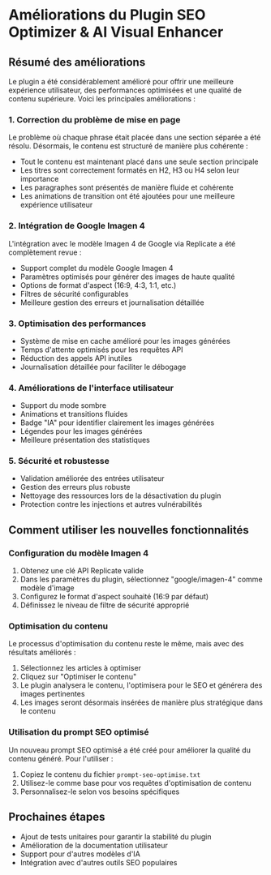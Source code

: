# Améliorations du Plugin SEO Optimizer & AI Visual Enhancer

## Résumé des améliorations

Le plugin a été considérablement amélioré pour offrir une meilleure expérience utilisateur, des performances optimisées et une qualité de contenu supérieure. Voici les principales améliorations :

### 1. Correction du problème de mise en page

Le problème où chaque phrase était placée dans une section séparée a été résolu. Désormais, le contenu est structuré de manière plus cohérente :

- Tout le contenu est maintenant placé dans une seule section principale
- Les titres sont correctement formatés en H2, H3 ou H4 selon leur importance
- Les paragraphes sont présentés de manière fluide et cohérente
- Les animations de transition ont été ajoutées pour une meilleure expérience utilisateur

### 2. Intégration de Google Imagen 4

L'intégration avec le modèle Imagen 4 de Google via Replicate a été complètement revue :

- Support complet du modèle Google Imagen 4
- Paramètres optimisés pour générer des images de haute qualité
- Options de format d'aspect (16:9, 4:3, 1:1, etc.)
- Filtres de sécurité configurables
- Meilleure gestion des erreurs et journalisation détaillée

### 3. Optimisation des performances

- Système de mise en cache amélioré pour les images générées
- Temps d'attente optimisés pour les requêtes API
- Réduction des appels API inutiles
- Journalisation détaillée pour faciliter le débogage

### 4. Améliorations de l'interface utilisateur

- Support du mode sombre
- Animations et transitions fluides
- Badge "IA" pour identifier clairement les images générées
- Légendes pour les images générées
- Meilleure présentation des statistiques

### 5. Sécurité et robustesse

- Validation améliorée des entrées utilisateur
- Gestion des erreurs plus robuste
- Nettoyage des ressources lors de la désactivation du plugin
- Protection contre les injections et autres vulnérabilités

## Comment utiliser les nouvelles fonctionnalités

### Configuration du modèle Imagen 4

1. Obtenez une clé API Replicate valide
2. Dans les paramètres du plugin, sélectionnez "google/imagen-4" comme modèle d'image
3. Configurez le format d'aspect souhaité (16:9 par défaut)
4. Définissez le niveau de filtre de sécurité approprié

### Optimisation du contenu

Le processus d'optimisation du contenu reste le même, mais avec des résultats améliorés :

1. Sélectionnez les articles à optimiser
2. Cliquez sur "Optimiser le contenu"
3. Le plugin analysera le contenu, l'optimisera pour le SEO et générera des images pertinentes
4. Les images seront désormais insérées de manière plus stratégique dans le contenu

### Utilisation du prompt SEO optimisé

Un nouveau prompt SEO optimisé a été créé pour améliorer la qualité du contenu généré. Pour l'utiliser :

1. Copiez le contenu du fichier `prompt-seo-optimise.txt`
2. Utilisez-le comme base pour vos requêtes d'optimisation de contenu
3. Personnalisez-le selon vos besoins spécifiques

## Prochaines étapes

- Ajout de tests unitaires pour garantir la stabilité du plugin
- Amélioration de la documentation utilisateur
- Support pour d'autres modèles d'IA
- Intégration avec d'autres outils SEO populaires
